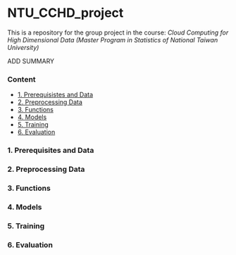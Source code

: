 # NTU_CCHD_project
This is a repository for the group project in the course: *Cloud Computing for High Dimensional Data (Master Program in Statistics of National Taiwan University)*

ADD SUMMARY

### Content
* [1. Prerequisistes and Data](#1-prerequisites-and-data)
* [2. Preprocessing Data](#2-preprocessing-data)
* [3. Functions](#3-functions)
* [4. Models](#4-models)
* [5. Training](#5-training)
* [6. Evaluation](#6-evaluation)

### 1. Prerequisites and Data

### 2. Preprocessing Data

### 3. Functions

### 4. Models

### 5. Training

### 6. Evaluation

